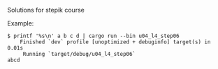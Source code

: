 Solutions for stepik course

Example:
```shell
$ printf '%s\n' a b c d | cargo run --bin u04_l4_step06
    Finished `dev` profile [unoptimized + debuginfo] target(s) in 0.01s
     Running `target/debug/u04_l4_step06`
abcd
```
